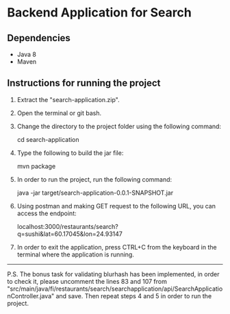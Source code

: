 # Backend Application for Search

## Dependencies

- Java 8
- Maven

## Instructions for running the project

1. Extract the "search-application.zip".
2. Open the terminal or git bash.
3. Change the directory to the project folder using the following command:

   cd search-application

4. Type the following to build the jar file:

   mvn package

5. In order to run the project, run the following command:

   java -jar target/search-application-0.0.1-SNAPSHOT.jar

6. Using postman and making GET request to the following URL, you can access the endpoint:

   localhost:3000/restaurants/search?q=sushi&lat=60.17045&lon=24.93147

7. In order to exit the application, press CTRL+C from the keyboard in the terminal where the application is running.

---

P.S. The bonus task for validating blurhash has been implemented, in order to check it, please uncomment the lines 83 and 107 from "src/main/java/fi/restaurants/search/searchapplication/api/SearchApplicationController.java" and save. Then repeat steps 4 and 5 in order to run the project.
